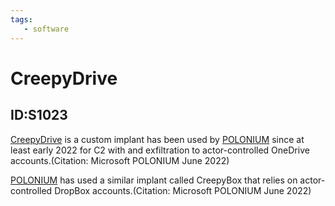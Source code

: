 ```yaml
---
tags:
   - software
---
```

# CreepyDrive
## ID:S1023
[CreepyDrive](/mitre/software/S1023) is a custom implant has been used by [POLONIUM](/mitre/groups/G1005) since at least early 2022 for C2 with and exfiltration to actor-controlled OneDrive accounts.(Citation: Microsoft POLONIUM June 2022)

[POLONIUM](/mitre/groups/G1005) has used a similar implant called CreepyBox that relies on actor-controlled DropBox accounts.(Citation: Microsoft POLONIUM June 2022)
